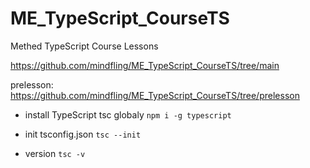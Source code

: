 # ME_TypeScript_CourseTS
Methed TypeScript Course Lessons


https://github.com/mindfling/ME_TypeScript_CourseTS/tree/main

prelesson:
https://github.com/mindfling/ME_TypeScript_CourseTS/tree/prelesson

- install TypeScript tsc globaly
`npm i -g typescript`

- init tsconfig.json
`tsc --init`

- version
`tsc -v`
